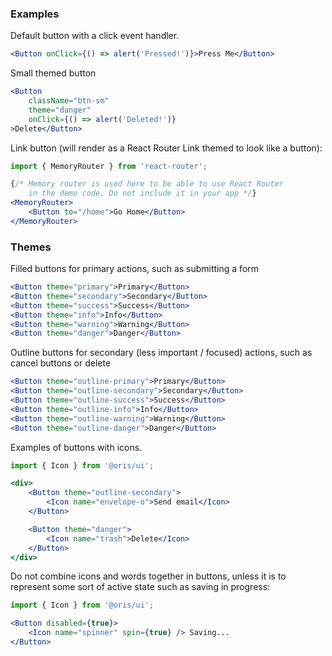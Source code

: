 
### Examples

Default button with a click event handler.

```jsx
<Button onClick={() => alert('Pressed!')}>Press Me</Button>
```

Small themed button

```jsx
<Button 
    className="btn-sm" 
    theme="danger" 
    onClick={() => alert('Deleted!')}
>Delete</Button>
```

Link button (will render as a React Router Link themed to look like a button):

```jsx
import { MemoryRouter } from 'react-router';

{/* Memory router is used here to be able to use React Router 
    in the demo code. Do not include it in your app */}
<MemoryRouter>
    <Button to="/home">Go Home</Button>
</MemoryRouter>
```

### Themes

Filled buttons for primary actions, such as submitting a form

```jsx
<Button theme="primary">Primary</Button>
<Button theme="secondary">Secondary</Button>
<Button theme="success">Success</Button>
<Button theme="info">Info</Button>
<Button theme="warning">Warning</Button>
<Button theme="danger">Danger</Button>
```

Outline buttons for secondary (less important / focused) actions, such as cancel buttons or delete

```jsx
<Button theme="outline-primary">Primary</Button>
<Button theme="outline-secondary">Secondary</Button>
<Button theme="outline-success">Success</Button>
<Button theme="outline-info">Info</Button>
<Button theme="outline-warning">Warning</Button>
<Button theme="outline-danger">Danger</Button>
```

Examples of buttons with icons.

```jsx
import { Icon } from '@oris/ui';

<div>
    <Button theme="outline-secondary">
        <Icon name="envelope-o">Send email</Icon>
    </Button>

    <Button theme="danger">
        <Icon name="trash">Delete</Icon>
    </Button>
</div>
```

Do not combine icons and words together in buttons, unless it is to represent some sort of active state such as saving in progress:

```jsx
import { Icon } from '@oris/ui';

<Button disabled={true}>
    <Icon name="spinner" spin={true} /> Saving...
</Button>
```
